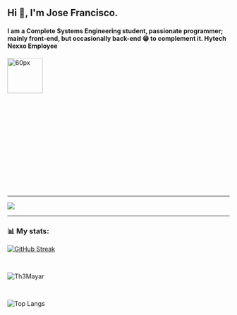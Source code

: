 ## Hi 👋, I'm Jose Francisco.

#### I am a Complete Systems Engineering student, passionate programmer; mainly front-end, but occasionally back-end 😁 to complement it. Hytech Nexxo Employee

<div style="width:50%;height:0;padding-bottom:56%;position:relative;">
  <img src="https://media.giphy.com/media/bAQH7WXKqtIBrPs7sR/giphy.gif" alt="60px" witdh="100px" height="80px">
 </div>
 <br>
 
***
![](https://komarev.com/ghpvc/?username=fco-jose-henriquez)

***

### 📊 My stats:

[![GitHub Streak](https://streak-stats.demolab.com/?user=fco-jose-henriquez&theme=dark)](https://git.io/streak-stats)

<br>

![Th3Mayar](https://github-readme-stats.vercel.app/api?username=fco-jose-henriquez&show_icons=true&theme=dark&show=reviews,discussions_started,discussions_answered,prs_merged,prs_merged_percentage)

<br>

![Top Langs](https://github-readme-stats.vercel.app/api/top-langs/?username=fco-jose-henriquez&layout=compact&theme=dark)

